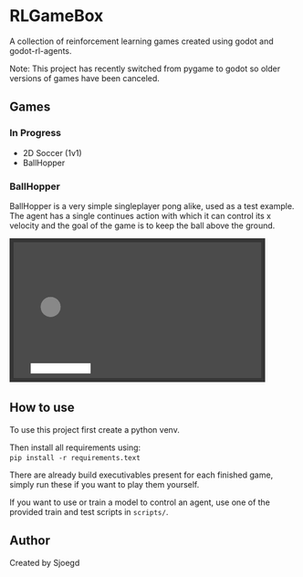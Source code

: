 # RLGameBox
A collection of reinforcement learning games created using godot and godot-rl-agents.

Note: This project has recently switched from pygame to godot so older versions of games have been canceled.

## Games
### In Progress
- 2D Soccer (1v1)
- BallHopper 
### BallHopper

BallHopper is a very simple singleplayer pong alike, used as a test example.  
The agent has a single continues action with which it can control
its x velocity and the goal of the game is to keep the ball above the ground.  

![BallHopper_0 model playing BallHopper](gifs/BallHopper_0.gif)

## How to use

To use this project first create a python venv.  

Then install all requirements using:  
```pip install -r requirements.text```

There are already build executivables present for each finished game, simply run these if you want to play them yourself.

If you want to use or train a model to control an agent, use one of the provided train and test scripts in ```scripts/```.

## Author
Created by Sjoegd

